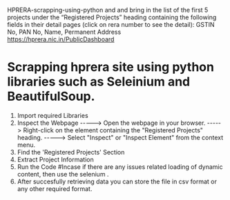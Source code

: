 HPRERA-scrapping-using-python and  and bring in the list of the first 5 projects under the “Registered Projects” heading containing the following fields in their detail pages (click on rera number to see the detail): GSTIN No, PAN No, Name, Permanent Address 
https://hprera.nic.in/PublicDashboard


# Scrapping hprera site using python libraries such as Seleinium and BeautifulSoup. 

1. Import required Libraries
2. Inspect the Webpage
-----> Open the webpage in your browser.
-----> Right-click on the element containing the "Registered Projects" heading.
-----> Select "Inspect" or "Inspect Element" from the context menu.
3. Find the 'Registered Projects' Section
4. Extract Project Information
5. Run the Code
#Incase if there are any issues related loading of dynamic content, then use the selenium .
6. After succesfully retrieving data you can store the file in csv format or any other required format. 

